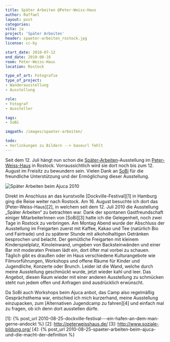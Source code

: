 ```yaml
---
title: Später Arbeiten @Peter-Weiss-Haus
author: Raffael
layout: post
categories:
vita: ja
project: 'Später Arbeiten'
header: spaeter-arbeiten_rostock.jpg
license: cc-by

start_date: 2010-07-12
end_date: 2010-08-16
room: Peter-Weiss-Haus
location: Rostock

type_of_art: Fotografie
type_of_project:
- Wanderausstellung
- Ausstellung

role:
- Fotograf
- Aussteller

tags:
- SoBi

imgpath: /images/spaeter-arbeiten/

todo:
- Verlinkungen zu Bildern --> baseurl fehlt
---
```


Seit dem 12. Juli hängt nun schon die [Später-Arbeiten](/archiv/spaeter-arbeiten)-Ausstellung im [Peter-Weiss-Haus](http://www.peterweisshaus.de/) in Rostock. Vorraussichtlich wird sie dort noch bis zum 12. August im Freisitz zu bewundern sein. Vielen Dank an [SoBi](http://soziale-bildung.org/) für die freundliche Unterstützung und der Ermöglichung dieser Ausstellung.

<!--more-->

![Später Arbeiten beim Ajuca 2010]({{page.imgpath}}spaeterarbeiten_peterweis.jpg)

Direkt im Anschluss an das kunstvolle [Dockville-Festival][1] in Hamburg ging die Reise weiter nach Rostock. Am 16. August besuchte ich dort das [Peter-Weiss-Haus][2], in welchem seit dem 12. Juli 2010 die Ausstellung „Später Arbeiten“ zu betrachten war. Dank der spontanen Gastfreundschaft einiger MitarbeiterInnen von [SoBi][3] hatte ich die Gelegenheit, noch zwei Tage in Rostock zu verbringen. Am Montag Abend wurde der Abschluss der Ausstellung im Freigarten zuerst mit Kaffee, Kakao und Tee (natürlich Bio und Fairtrade) und zu späterer Stunde mit alkoholhaltigen Getränken besprochen und belacht. Der gemütliche Freigarten mit kleinem Kinderspielplatz, Kinoleinwand, umgeben von Backsteinwänden und einer Bar mit moderaten Preisen lädt ein, dort öfter mal vorbei zu schauen. Täglich gibt es draußen oder im Haus verschiedene Kulturangebote wie Filmvorführungen, Workshops und offene Räume für Kinder und Jugendliche, Konzerte oder Brunch. Leider ist die Wand, welche durch meine Ausstellung geschmückt wurde, jetzt wieder kahl und leer. Das Angebot, diesen Raum wieder mit einer anderen Ausstellung zu schmücken steht nun jedem offen und Anfragen sind ausdrücklich erwünscht.

Da SoBi auch Workshops beim Ajuca anbot, das Camp also regelmäßig Gesprächsthema war, entschied ich mich kurzerhand, meine Ausstellung einzupacken, zum [Alternativen Jugendcamp zu fahren][4] und einfach mal zu fragen, ob ich denn dort ausstellen dürfe.

 [1]: {% post_url 2010-08-25-dockville-festival-_-_-ein-hafen-an-dem-man-gerne-andockt %}
 [2]: http://peterweisshaus.de/
 [3]: http://www.soziale-bildung.org/
 [4]: {% post_url 2010-08-25-spaeter-arbeiten-beim-ajuca-und-die-macht-der-definition %}
